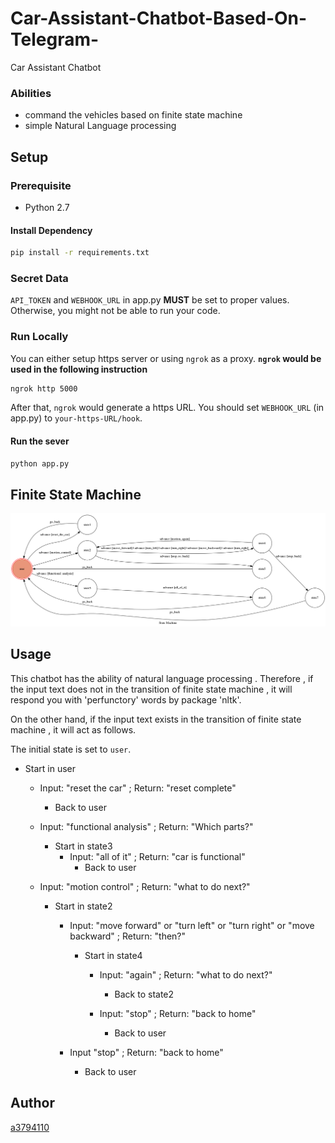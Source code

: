 # Car-Assistant-Chatbot-Based-On-Telegram-
Car Assistant Chatbot
### Abilities
* command the vehicles based on finite state machine
* simple Natural Language processing
 
## Setup
### Prerequisite
* Python 2.7
#### Install Dependency
```sh
pip install -r requirements.txt
```
### Secret Data
`API_TOKEN` and `WEBHOOK_URL` in app.py **MUST** be set to proper values.
Otherwise, you might not be able to run your code.
### Run Locally
You can either setup https server or using `ngrok` as a proxy.
**`ngrok` would be used in the following instruction**
```sh
ngrok http 5000
```
After that, `ngrok` would generate a https URL.
You should set `WEBHOOK_URL` (in app.py) to `your-https-URL/hook`.
#### Run the sever
```sh
python app.py
```
## Finite State Machine
![fsm](./show-fsm.png)
## Usage
This chatbot has the ability of natural language processing . Therefore ,  if the input text does not in the transition of finite state machine , it will respond you with 'perfunctory' words by package 'nltk'.

On the other hand, if the input text exists in the transition of finite state machine , it will act as follows.

The initial state is set to `user`. 
* Start in user
	* Input: "reset the car"
	  ; Return: "reset complete"
		* Back to user
	* Input: "functional analysis"
	  ; Return: "Which parts?"
		*  Start in state3
			* Input: "all of it"
			  ; Return: "car is functional"
			  	* Back to user
			
	* Input: "motion control"
	  ; Return: "what to do next?"
		*  Start in state2
		
			* Input: "move forward" or "turn left" or "turn right" or "move backward"
			  ; Return: "then?"
				*  Start in state4
				
					* Input: "again"
					  ; Return: "what to do next?"
						* Back to state2
						
					* Input: "stop"
					  ; Return: "back to home"
						* Back to user
						
			* Input "stop"
			  ; Return: "back to home"
				* Back to user
## Author
[a3794110](https://github.com/a3794110)
